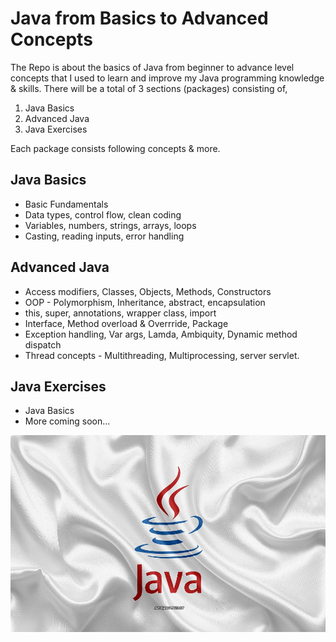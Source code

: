 # Java from Basics to Advanced Concepts

The Repo is about the basics of Java from beginner to advance level concepts that I used to learn and improve my Java programming knowledge & skills. There will be a total of 3 sections (packages) consisting of,
1. Java Basics
2. Advanced Java
3. Java Exercises

Each package consists following concepts & more.

## Java Basics
- Basic Fundamentals
- Data types, control flow, clean coding
- Variables, numbers, strings, arrays, loops
- Casting, reading inputs, error handling

## Advanced Java
- Access modifiers, Classes, Objects, Methods, Constructors
- OOP - Polymorphism, Inheritance, abstract, encapsulation
- this, super, annotations, wrapper class, import
- Interface, Method overload & Overrride, Package
- Exception handling, Var args, Lamda, Ambiquity, Dynamic method dispatch
- Thread concepts - Multithreading, Multiprocessing, server servlet.

## Java Exercises
- Java Basics
- More coming soon...

![preview img](/preview.jpg)
